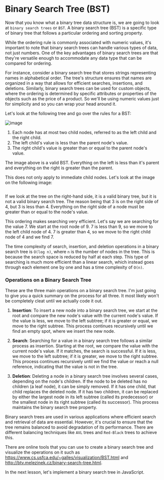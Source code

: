 # Binary Search Tree (BST)

Now that you know what a binary tree data structure is, we are going to look at `binary search trees` or `BST`. A binary search tree (BST) is a specific type of binary tree that follows a particular ordering and sorting property. 

While the ordering rule is commonly associated with numeric values, it's important to note that binary search trees can handle various types of data, not just numbers. One of the key advantages of binary search trees are that they're versatile enough to accommodate any data type that can be compared for ordering.

For instance, consider a binary search tree that stores strings representing names in alphabetical order. The tree's structure ensures that names are organized in a way that allows for efficient searches, insertions, and deletions. Similarly, binary search trees can be used for custom objects, where the ordering is determined by specific attributes or properties of the objects such as the price of a product. So we'll be using numeric values just for simplicity and so you can wrap your head around it.

Let's look at the following tree and go over the rules for a BST:

![image](https://github.com/user-attachments/assets/798b06ae-bbf7-464f-8c94-f27d96c48219)


1. Each node has at most two child nodes, referred to as the left child and the right child.
2. The left child's value is less than the parent node's value.
3. The right child's value is greater than or equal to the parent node's value.

The image above is a valid BST. Everything on the left is less than it's parent and everything on the right is greater than the parent.

This does not only apply to immediate child nodes. Let's look at the image on the following image:

<img src="../../assets/images/binary-search-tree.png" alt="" />

If we look at the tree on the right-hand side, it is a valid binary tree, but it is not a valid binary search tree. The reason being that 3 is on the right side of 4, but 3 is less than 4. Everything on the right side of a node must be greater than or equal to the node's value.

This ordering makes searching very efficient. Let's say we are searching for the value 7. We start at the root node of 9. 7 is less than 9, so we move to the left child node of 4. 7 is greater than 4, so we move to the right child node of 4 and we find 7.

The time complexity of search, insertion, and deletion operations in a binary search tree is `O(log n)`, where `n` is the number of nodes in the tree. This is because the search space is reduced by half at each step. This type of searching is much more efficient than a linear search, which instead goes through each element one by one and has a time complexity of `O(n)`.

### Operations on a Binary Search Tree

These are the three main operations on a binary search tree. I'm just going to give you a quick summary on the process for all three. It most likely won't be completely cleat until we actually code it out.

1. **Insertion**: To insert a new node into a binary search tree, we start at the root and compare the new node's value with the current node's value. If the value is less, we move to the left subtree; if it is greater or equal, we move to the right subtree. This process continues recursively until we find an empty spot, where we insert the new node.

2. **Search**: Searching for a value in a binary search tree follows a similar process as insertion. Starting at the root, we compare the value with the current node's value. If it matches, the search is successful. If it is less, we move to the left subtree; if it is greater, we move to the right subtree. This process continues recursively until we find the value or reach a null reference, indicating that the value is not in the tree.

3. **Deletion**: Deleting a node in a binary search tree involves several cases, depending on the node's children. If the node to be deleted has no children (a leaf node), it can be simply removed. If it has one child, that child replaces the deleted node. If it has two children, it can be replaced by either the largest node in its left subtree (called its predecessor) or the smallest node in its right subtree (called its successor). This process maintains the binary search tree property.

Binary search trees are used in various applications where efficient search and retrieval of data are essential. However, it's crucial to ensure that the tree remains balanced to avoid degradation of its performance. There are different balancing techniques like `AVL` trees and `Red-Black` trees to achieve this.

There are online tools that you can use to create a binary search tree and visualize the operations on it such as https://www.cs.usfca.edu/~galles/visualization/BST.html and http://btv.melezinek.cz/binary-search-tree.html.

In the next lesson, let's implement a binary search tree in JavaScript.
